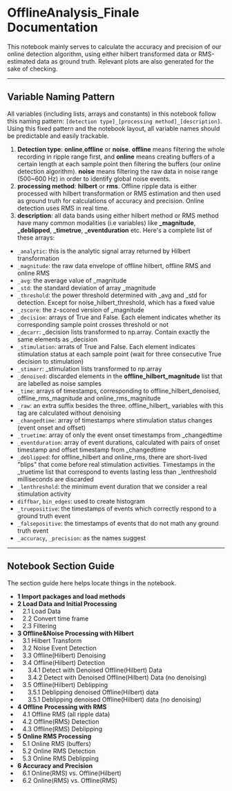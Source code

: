 # OfflineAnalysis_Finale Documentation

This notebook mainly serves to calculate the accuracy and precision of our online detection algorithm, using either hilbert transformed
data or RMS-estimated data as ground truth. Relevant plots are also generated for the sake of checking.

---

## Variable Naming Pattern

All variables (including lists, arrays and constants) in this notebook follow this naming pattern: ```[detection type]_[processing method]_[description]```.
Using this fixed pattern and the notebook layout, all variable names should be predictable and easily trackable.

1. **Detection type**: **online**,**offline** or **noise**. **offline** means filtering the whole recording in ripple range first, and 
**online** means creating buffers of a certain length at each sample point then filtering the buffers (our online detection algorithm).
**noise** means filtering the raw data in noise range (500~600 Hz) in order to identify global noise events. 
2. **processing method**: **hilbert** or **rms**. Offline ripple data is either processed with hilbert transformation or RMS estimation
and then used as ground truth for calculations of accuracy and precision. Online detection uses RMS in real time.
3. **description**: all data bands using either hilbert method or RMS method have many common modalities (i.e variables) like **_magnitude**,
**_deblipped**, **_timetrue**, **_eventduration** etc. Here's a complete list of these arrays:

- ```_analytic```: this is the analytic signal array returned by Hilbert transformation
- ```_magnitude```: the raw data envelope of offline hilbert, offline RMS and online RMS
- ```_avg```: the average value of _magnitude
- ```_std```: the standard deviation of array _magnitude
- ```_threshold```: the power threshold determined with _avg and _std for detection. Except for noise_hilbert_threshold, which has a fixed
 value
- ```_zscore```: the z-scored version of _magnitude
- ```_decision```: arrays of True and False. Each element indicates whether its corresponding sample point crosses threshold or not
- ```_decarr```: _decision lists transformed to np.array. Contain exactly the same elements as _decision
- ```_stimulation```: arrats of True and False. Each element indicates stimulation status at each sample point (wait for three consecutive
 True decision to stimulation)
- ```_stimarr```: _stimulation lists transformed to np.array
- ```_denoised```: discarded elements in the **offline_hilbert_magnitude** list that are labelled as noise samples
- ```_time```: arrays of timestamps, corresponding to offline_hilbert_denoised, offline_rms_magnitude and online_rms_magnitude
- ```_raw```: an extra suffix besides the three. offline_hilbert_ variables with this tag are calculated without denoising
- ```_changedtime```: array of timestamps where stimulation status changes (event onset and offset)
- ```_truetime```: array of only the event onset timestamps from _changedtime
- ```_eventduration```: array of event durations, calculated with pairs of onset timestamp and offset timestamp from _changedtime
- ```_deblipped```: for offline_hilbert and online_rms, there are short-lived "blips" that come before real stimulation activities. 
Timestamps in the _truetime list that correspond to events lasting less than _lenthreshold milliseconds are discarded
- ```_lenthreshold```: the minimum event duration that we consider a real stimulation activity
- ```diffbar```, ```bin_edges```: used to create histogram
- ```_truepositive```: the timestamps of events which correctly respond to a ground truth event
- ```_falsepositive```: the timestamps of events that do not math any ground truth event
- ```_accuracy```, ```_precision```: as the names suggest

--- 

## Notebook Section Guide

The section guide here helps locate things in the notebook. 

- **1 Import packages and load methods**
- **2 Load Data and Initial Processing**
- &nbsp;&nbsp;&nbsp;2.1 Load Data
- &nbsp;&nbsp;&nbsp;2.2 Convert time frame
- &nbsp;&nbsp;&nbsp;2.3 Filtering
- **3 Offline&Noise Processing with Hilbert**
- &nbsp;&nbsp;&nbsp;3.1 Hilbert Transform
- &nbsp;&nbsp;&nbsp;3.2 Noise Event Detection
- &nbsp;&nbsp;&nbsp;3.3 Offline(Hilbert) Denoising
- &nbsp;&nbsp;&nbsp;3.4 Offline(Hilbert) Detection
- &nbsp;&nbsp;&nbsp;&nbsp;&nbsp;&nbsp;3.4.1 Detect with Denoised Offline(Hilbert) Data
- &nbsp;&nbsp;&nbsp;&nbsp;&nbsp;&nbsp;3.4.2 Detect with Denoised Offline(Hilbert) Data (no denoising)
- &nbsp;&nbsp;&nbsp;3.5 Offline(Hilbert) Deblipping
- &nbsp;&nbsp;&nbsp;&nbsp;&nbsp;&nbsp;3.5.1 Deblipping denoised Offline(Hilbert) data
- &nbsp;&nbsp;&nbsp;&nbsp;&nbsp;&nbsp;3.5.1 Deblipping denoised Offline(Hilbert) data (no denoising)
- **4 Offline Processing with RMS**
- &nbsp;&nbsp;&nbsp;4.1 Offline RMS (all ripple data)
- &nbsp;&nbsp;&nbsp;4.2 Offline(RMS) Detection
- &nbsp;&nbsp;&nbsp;4.3 Offline(RMS) Deblipping
- **5 Online RMS Processing**
- &nbsp;&nbsp;&nbsp;5.1 Online RMS (buffers)
- &nbsp;&nbsp;&nbsp;5.2 Online RMS Detection
- &nbsp;&nbsp;&nbsp;5.3 Online RMS Deblipping
- **6 Accuracy and Precision**
- &nbsp;&nbsp;&nbsp;6.1 Online(RMS) vs. Offline(Hilbert)
- &nbsp;&nbsp;&nbsp;6.2 Online(RMS) vs. Offline(RMS)